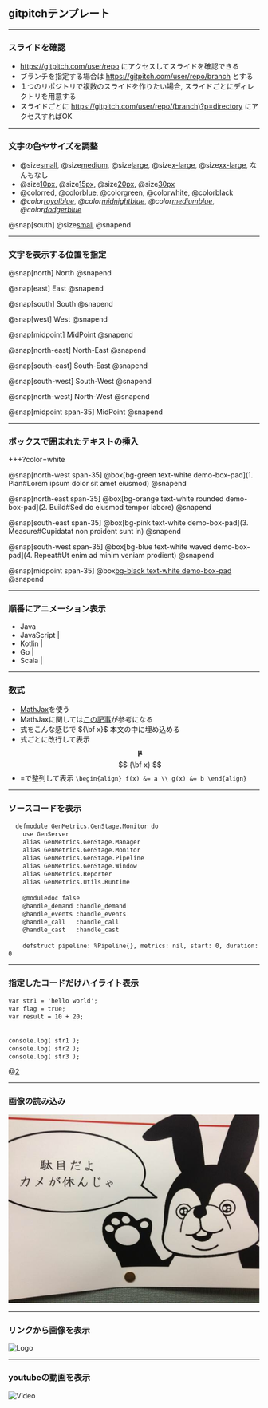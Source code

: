 ## gitpitchテンプレート

---

### スライドを確認
 
- https://gitpitch.com/user/repo にアクセスしてスライドを確認できる
- ブランチを指定する場合は https://gitpitch.com/user/repo/branch とする
- １つのリポジトリで複数のスライドを作りたい場合, スライドごとにディレクトリを用意する
- スライドごとに https://gitpitch.com/user/repo/(branch)?p=directory にアクセスすればOK

---

### 文字の色やサイズを調整

- @size[small](小), @size[medium](中), @size[large](大), @size[x-large](特大), @size[xx-large](超特大), なんもなし
- @size[10px](10px), @size[15px](15px), @size[20px](20px), @size[30px](30px)
- @color[red](赤), @color[blue](青), @color[green](緑), @color[white](白), @color[black](黒)
- *@color[royalblue](いい感じの青)*,  *@color[midnightblue](深い青)*, *@color[mediumblue](中くらいの青)*, *@color[dodgerblue](よくわからない青)*

@snap[south]
@size[small](https://developer.mozilla.org/en-US/docs/Web/CSS/font-size)
@snapend

---

### 文字を表示する位置を指定

@snap[north]
North
@snapend

@snap[east]
East
@snapend

@snap[south]
South
@snapend

@snap[west]
West
@snapend

@snap[midpoint]
MidPoint
@snapend

@snap[north-east]
North-East
@snapend

@snap[south-east]
South-East
@snapend

@snap[south-west]
South-West
@snapend

@snap[north-west]
North-West
@snapend

@snap[midpoint span-35]
MidPoint
@snapend

---

### ボックスで囲まれたテキストの挿入

+++?color=white

@snap[north-west span-35]
@box[bg-green text-white demo-box-pad](1. Plan#Lorem ipsum dolor sit amet eiusmod)
@snapend

@snap[north-east span-35]
@box[bg-orange text-white rounded demo-box-pad](2. Build#Sed do eiusmod tempor labore)
@snapend

@snap[south-east span-35]
@box[bg-pink text-white demo-box-pad](3. Measure#Cupidatat non proident sunt in)
@snapend

@snap[south-west span-35]
@box[bg-blue text-white waved demo-box-pad](4. Repeat#Ut enim ad minim veniam prodient)
@snapend

@snap[midpoint span-35]
@box[bg-black text-white demo-box-pad](center)
@snapend

---

### 順番にアニメーション表示

- Java
- JavaScript |
- Kotlin |
- Go |
- Scala |

---

### 数式

- [MathJax](http://docs.mathjax.org/en/latest/index.html)を使う
- MathJaxに関しては[この記事](https://qiita.com/PlanetMeron/items/63ac58898541cbe81ada)が参考になる
- 式をこんな感じで ${\bf x}$ 本文の中に埋め込める
- 式ごとに改行して表示
$$ \boldsymbol{\mu} $$
$$ {\bf x} $$
- =で整列して表示
`
\begin{align}
f(x) &= a \\
g(x) &= b
\end{align}
`

---

### ソースコードを表示

```
  defmodule GenMetrics.GenStage.Monitor do
	use GenServer
	alias GenMetrics.GenStage.Manager
	alias GenMetrics.GenStage.Monitor
	alias GenMetrics.GenStage.Pipeline
	alias GenMetrics.GenStage.Window
	alias GenMetrics.Reporter
	alias GenMetrics.Utils.Runtime

	@moduledoc false
	@handle_demand :handle_demand
	@handle_events :handle_events
	@handle_call   :handle_call
	@handle_cast   :handle_cast
	
	defstruct pipeline: %Pipeline{}, metrics: nil, start: 0, duration: 0
```

---

### 指定したコードだけハイライト表示

```
var str1 = 'hello world';
var flag = true;
var result = 10 + 20;


console.log( str1 );
console.log( str2 );
console.log( str3 );
```
@[2](flagに「true」を代入)


---

### 画像の読み込み

![腹たつ](assets/img/Asset.jpg)

--- 

### リンクから画像を表示

![Logo](https://onetapbeyond.github.io/resource/img/samba/new-samba-deploy.jpg)


---

### youtubeの動画を表示

![Video](https://www.youtube.com/embed/mkiDkkdGGAQ) 